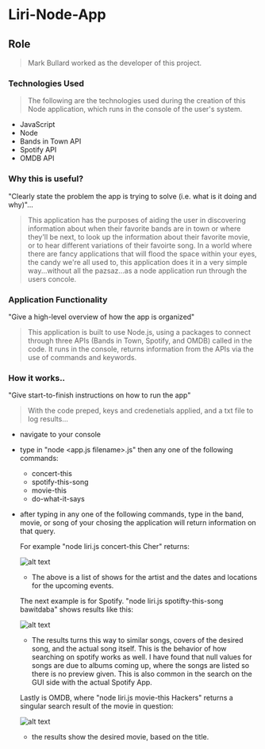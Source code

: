 # Liri-Node-App

## Role

> Mark Bullard worked as the developer of this project.

### Technologies Used

> The following are the technologies used during the creation of this Node application, which runs in the console of the user's system.

- JavaScript
- Node
- Bands in Town API
- Spotify API
- OMDB API

### Why this is useful?

"Clearly state the problem the app is trying to solve (i.e. what is it doing and why)"...

> This application has the purposes of aiding the user in discovering information about when their favorite bands are in town or where they'll be next, to look up the information about their favorite movie, or to hear different variations of their favoirte song. In a world where there are fancy applications that will flood the space within your eyes, the candy we're all used to, this application does it in a very simple way...without all the pazsaz...as a node application run through the users concole.

### Application Functionality

"Give a high-level overview of how the app is organized"

> This application is built to use Node.js, using a packages to connect through three APIs (Bands in Town, Spotify, and OMDB) called in the code. It runs in the console, returns information from the APIs via the use of commands and keywords.

### How it works..

"Give start-to-finish instructions on how to run the app"

> With the code preped, keys and credenetials applied, and a txt file to log results...

- navigate to your console
- type in "node <app.js filename>.js" then any one of the following commands:
  - concert-this
  - spotify-this-song
  - movie-this
  - do-what-it-says
- after typing in any one of the following commands, type in the band, movie, or song of your chosing the application will return information on that query.

  For example "node liri.js concert-this Cher" returns:

  ![alt text](https://github.com/Gudbrandr42/liri-node-app/blob/master/media/BandsInTownResults.PNG?raw=true)

  - The above is a list of shows for the artist and the dates and locations for the upcoming events.

  The next example is for Spotify. "node liri.js spotifty-this-song bawitdaba" shows results like this:

  ![alt text](https://github.com/Gudbrandr42/liri-node-app/blob/master/media/SpotifyResults.PNG?raw=true)

  - The results turns this way to similar songs, covers of the desired song, and the actual song itself. This is the behavior of how searching on spotify works as well. I have found that null values for songs are due to albums coming up, where the songs are listed so there is no preview given. This is also common in the search on the GUI side with the actual Spotify App.

  Lastly is OMDB, where "node liri.js movie-this Hackers" returns a singular search result of the movie in question:

  ![alt text](https://github.com/Gudbrandr42/liri-node-app/blob/master/media/OMDBResults.PNG?raw=true)

  - the results show the desired movie, based on the title.
